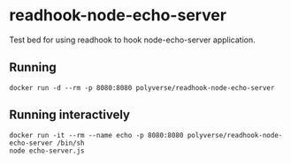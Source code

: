 # readhook-node-echo-server
Test bed for using readhook to hook node-echo-server application.
## Running
    docker run -d --rm -p 8080:8080 polyverse/readhook-node-echo-server
## Running interactively
    docker run -it --rm --name echo -p 8080:8080 polyverse/readhook-node-echo-server /bin/sh
    node echo-server.js
